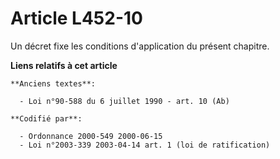 # Article L452-10

Un décret fixe les conditions d'application du présent chapitre.

**Liens relatifs à cet article**

	**Anciens textes**:

	  - Loi n°90-588 du 6 juillet 1990 - art. 10 (Ab)

	**Codifié par**:

	  - Ordonnance 2000-549 2000-06-15
	  - Loi n°2003-339 2003-04-14 art. 1 (loi de ratification)
